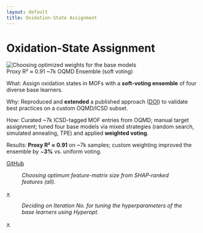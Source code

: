 ```yaml
---
layout: default
title: Oxidation-State Assignment
---
```

# Oxidation-State Assignment

<div class="media">
  <img src="/assets/img/projects/oxidation-states/hero.png" alt="Choosing optimized weights for the base models" />
</div>

<div class="metrics">
  <span class="metric">Proxy R² ≈ 0.91</span>
  <span class="metric alt">~7k OQMD </span>
  <span class="metric good">Ensemble (soft voting)</span>
</div>

<p><span class="label">What:</span> Assign oxidation states in MOFs with a <strong>soft-voting ensemble</strong> of four diverse base learners.</p>
<p><span class="label">Why:</span> Reproduced and <strong>extended</strong> a published approach (<a href="https://www.nature.com/articles/s41557-021-00717-y" target="_blank" rel="noopener">DOI</a>) to validate best practices on a custom OQMD/ICSD subset.</p>
<p><span class="label">How:</span> Curated ~7k ICSD-tagged MOF entries from OQMD; manual target assignment; tuned four base models via mixed strategies (random search, simulated annealing, TPE) and applied <strong>weighted voting</strong>.</p>
<p><span class="label">Results:</span> <strong>Proxy R² ≈ 0.91</strong> on ~7k samples; custom weighting improved the ensemble by ~<strong>3%</strong> vs. uniform voting.</p>

<p><a class="btn" href="https://github.com/submerged-in-matrix/materials-ml-projects-/tree/main/Projects/P_5_Oxidation_State_Assignment" target="_blank" rel="noopener">GitHub</a></p>

<div class="gallery stack">
  <figure class="figure tilt">
    <a href="#ox-fig1"><img src="/assets/img/projects/oxidation-states/fig1.png" alt=""></a>
    <figcaption><em>Choosing optimum feature-matrix size from SHAP-ranked features (all).</em></figcaption>
  </figure>
  <div id="ox-fig1" class="lb"><a class="x" href="#">×</a><img src="/assets/img/projects/oxidation-states/fig1.png" alt=""></div>

  <figure class="figure tilt">
    <a href="#ox-fig2"><img src="/assets/img/projects/oxidation-states/fig2.png" alt=""></a>
    <figcaption><em>Deciding on Iteration No. for tuning the hyperparameters of the base learners using Hyperopt.</em></figcaption>
  </figure>
  <div id="ox-fig2" class="lb"><a class="x" href="#">×</a><img src="/assets/img/projects/oxidation-states/fig2.png" alt=""></div>
</div>
